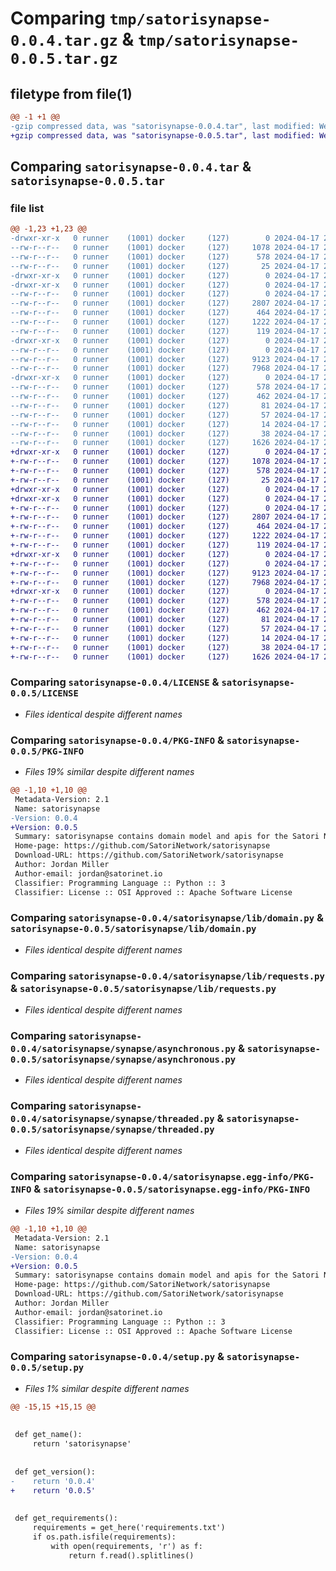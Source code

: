 # Comparing `tmp/satorisynapse-0.0.4.tar.gz` & `tmp/satorisynapse-0.0.5.tar.gz`

## filetype from file(1)

```diff
@@ -1 +1 @@
-gzip compressed data, was "satorisynapse-0.0.4.tar", last modified: Wed Apr 17 21:10:01 2024, max compression
+gzip compressed data, was "satorisynapse-0.0.5.tar", last modified: Wed Apr 17 21:27:30 2024, max compression
```

## Comparing `satorisynapse-0.0.4.tar` & `satorisynapse-0.0.5.tar`

### file list

```diff
@@ -1,23 +1,23 @@
-drwxr-xr-x   0 runner    (1001) docker     (127)        0 2024-04-17 21:10:01.081031 satorisynapse-0.0.4/
--rw-r--r--   0 runner    (1001) docker     (127)     1078 2024-04-17 21:09:55.000000 satorisynapse-0.0.4/LICENSE
--rw-r--r--   0 runner    (1001) docker     (127)      578 2024-04-17 21:10:01.081031 satorisynapse-0.0.4/PKG-INFO
--rw-r--r--   0 runner    (1001) docker     (127)       25 2024-04-17 21:09:55.000000 satorisynapse-0.0.4/README.md
-drwxr-xr-x   0 runner    (1001) docker     (127)        0 2024-04-17 21:10:01.077031 satorisynapse-0.0.4/satorisynapse/
-drwxr-xr-x   0 runner    (1001) docker     (127)        0 2024-04-17 21:10:01.077031 satorisynapse-0.0.4/satorisynapse/lib/
--rw-r--r--   0 runner    (1001) docker     (127)        0 2024-04-17 21:09:55.000000 satorisynapse-0.0.4/satorisynapse/lib/__init__.py
--rw-r--r--   0 runner    (1001) docker     (127)     2807 2024-04-17 21:09:55.000000 satorisynapse-0.0.4/satorisynapse/lib/domain.py
--rw-r--r--   0 runner    (1001) docker     (127)      464 2024-04-17 21:09:55.000000 satorisynapse-0.0.4/satorisynapse/lib/error.py
--rw-r--r--   0 runner    (1001) docker     (127)     1222 2024-04-17 21:09:55.000000 satorisynapse-0.0.4/satorisynapse/lib/requests.py
--rw-r--r--   0 runner    (1001) docker     (127)      119 2024-04-17 21:09:55.000000 satorisynapse-0.0.4/satorisynapse/lib/utils.py
-drwxr-xr-x   0 runner    (1001) docker     (127)        0 2024-04-17 21:10:01.077031 satorisynapse-0.0.4/satorisynapse/synapse/
--rw-r--r--   0 runner    (1001) docker     (127)        0 2024-04-17 21:09:55.000000 satorisynapse-0.0.4/satorisynapse/synapse/__init__.py
--rw-r--r--   0 runner    (1001) docker     (127)     9123 2024-04-17 21:09:55.000000 satorisynapse-0.0.4/satorisynapse/synapse/asynchronous.py
--rw-r--r--   0 runner    (1001) docker     (127)     7968 2024-04-17 21:09:55.000000 satorisynapse-0.0.4/satorisynapse/synapse/threaded.py
-drwxr-xr-x   0 runner    (1001) docker     (127)        0 2024-04-17 21:10:01.081031 satorisynapse-0.0.4/satorisynapse.egg-info/
--rw-r--r--   0 runner    (1001) docker     (127)      578 2024-04-17 21:10:01.000000 satorisynapse-0.0.4/satorisynapse.egg-info/PKG-INFO
--rw-r--r--   0 runner    (1001) docker     (127)      462 2024-04-17 21:10:01.000000 satorisynapse-0.0.4/satorisynapse.egg-info/SOURCES.txt
--rw-r--r--   0 runner    (1001) docker     (127)       81 2024-04-17 21:10:01.000000 satorisynapse-0.0.4/satorisynapse.egg-info/dependency_links.txt
--rw-r--r--   0 runner    (1001) docker     (127)       57 2024-04-17 21:10:01.000000 satorisynapse-0.0.4/satorisynapse.egg-info/entry_points.txt
--rw-r--r--   0 runner    (1001) docker     (127)       14 2024-04-17 21:10:01.000000 satorisynapse-0.0.4/satorisynapse.egg-info/top_level.txt
--rw-r--r--   0 runner    (1001) docker     (127)       38 2024-04-17 21:10:01.081031 satorisynapse-0.0.4/setup.cfg
--rw-r--r--   0 runner    (1001) docker     (127)     1626 2024-04-17 21:09:55.000000 satorisynapse-0.0.4/setup.py
+drwxr-xr-x   0 runner    (1001) docker     (127)        0 2024-04-17 21:27:30.352275 satorisynapse-0.0.5/
+-rw-r--r--   0 runner    (1001) docker     (127)     1078 2024-04-17 21:27:25.000000 satorisynapse-0.0.5/LICENSE
+-rw-r--r--   0 runner    (1001) docker     (127)      578 2024-04-17 21:27:30.352275 satorisynapse-0.0.5/PKG-INFO
+-rw-r--r--   0 runner    (1001) docker     (127)       25 2024-04-17 21:27:25.000000 satorisynapse-0.0.5/README.md
+drwxr-xr-x   0 runner    (1001) docker     (127)        0 2024-04-17 21:27:30.348275 satorisynapse-0.0.5/satorisynapse/
+drwxr-xr-x   0 runner    (1001) docker     (127)        0 2024-04-17 21:27:30.352275 satorisynapse-0.0.5/satorisynapse/lib/
+-rw-r--r--   0 runner    (1001) docker     (127)        0 2024-04-17 21:27:25.000000 satorisynapse-0.0.5/satorisynapse/lib/__init__.py
+-rw-r--r--   0 runner    (1001) docker     (127)     2807 2024-04-17 21:27:25.000000 satorisynapse-0.0.5/satorisynapse/lib/domain.py
+-rw-r--r--   0 runner    (1001) docker     (127)      464 2024-04-17 21:27:25.000000 satorisynapse-0.0.5/satorisynapse/lib/error.py
+-rw-r--r--   0 runner    (1001) docker     (127)     1222 2024-04-17 21:27:25.000000 satorisynapse-0.0.5/satorisynapse/lib/requests.py
+-rw-r--r--   0 runner    (1001) docker     (127)      119 2024-04-17 21:27:25.000000 satorisynapse-0.0.5/satorisynapse/lib/utils.py
+drwxr-xr-x   0 runner    (1001) docker     (127)        0 2024-04-17 21:27:30.352275 satorisynapse-0.0.5/satorisynapse/synapse/
+-rw-r--r--   0 runner    (1001) docker     (127)        0 2024-04-17 21:27:25.000000 satorisynapse-0.0.5/satorisynapse/synapse/__init__.py
+-rw-r--r--   0 runner    (1001) docker     (127)     9123 2024-04-17 21:27:25.000000 satorisynapse-0.0.5/satorisynapse/synapse/asynchronous.py
+-rw-r--r--   0 runner    (1001) docker     (127)     7968 2024-04-17 21:27:25.000000 satorisynapse-0.0.5/satorisynapse/synapse/threaded.py
+drwxr-xr-x   0 runner    (1001) docker     (127)        0 2024-04-17 21:27:30.352275 satorisynapse-0.0.5/satorisynapse.egg-info/
+-rw-r--r--   0 runner    (1001) docker     (127)      578 2024-04-17 21:27:30.000000 satorisynapse-0.0.5/satorisynapse.egg-info/PKG-INFO
+-rw-r--r--   0 runner    (1001) docker     (127)      462 2024-04-17 21:27:30.000000 satorisynapse-0.0.5/satorisynapse.egg-info/SOURCES.txt
+-rw-r--r--   0 runner    (1001) docker     (127)       81 2024-04-17 21:27:30.000000 satorisynapse-0.0.5/satorisynapse.egg-info/dependency_links.txt
+-rw-r--r--   0 runner    (1001) docker     (127)       57 2024-04-17 21:27:30.000000 satorisynapse-0.0.5/satorisynapse.egg-info/entry_points.txt
+-rw-r--r--   0 runner    (1001) docker     (127)       14 2024-04-17 21:27:30.000000 satorisynapse-0.0.5/satorisynapse.egg-info/top_level.txt
+-rw-r--r--   0 runner    (1001) docker     (127)       38 2024-04-17 21:27:30.352275 satorisynapse-0.0.5/setup.cfg
+-rw-r--r--   0 runner    (1001) docker     (127)     1626 2024-04-17 21:27:25.000000 satorisynapse-0.0.5/setup.py
```

### Comparing `satorisynapse-0.0.4/LICENSE` & `satorisynapse-0.0.5/LICENSE`

 * *Files identical despite different names*

### Comparing `satorisynapse-0.0.4/PKG-INFO` & `satorisynapse-0.0.5/PKG-INFO`

 * *Files 19% similar despite different names*

```diff
@@ -1,10 +1,10 @@
 Metadata-Version: 2.1
 Name: satorisynapse
-Version: 0.0.4
+Version: 0.0.5
 Summary: satorisynapse contains domain model and apis for the Satori Network
 Home-page: https://github.com/SatoriNetwork/satorisynapse
 Download-URL: https://github.com/SatoriNetwork/satorisynapse
 Author: Jordan Miller
 Author-email: jordan@satorinet.io
 Classifier: Programming Language :: Python :: 3
 Classifier: License :: OSI Approved :: Apache Software License
```

### Comparing `satorisynapse-0.0.4/satorisynapse/lib/domain.py` & `satorisynapse-0.0.5/satorisynapse/lib/domain.py`

 * *Files identical despite different names*

### Comparing `satorisynapse-0.0.4/satorisynapse/lib/requests.py` & `satorisynapse-0.0.5/satorisynapse/lib/requests.py`

 * *Files identical despite different names*

### Comparing `satorisynapse-0.0.4/satorisynapse/synapse/asynchronous.py` & `satorisynapse-0.0.5/satorisynapse/synapse/asynchronous.py`

 * *Files identical despite different names*

### Comparing `satorisynapse-0.0.4/satorisynapse/synapse/threaded.py` & `satorisynapse-0.0.5/satorisynapse/synapse/threaded.py`

 * *Files identical despite different names*

### Comparing `satorisynapse-0.0.4/satorisynapse.egg-info/PKG-INFO` & `satorisynapse-0.0.5/satorisynapse.egg-info/PKG-INFO`

 * *Files 19% similar despite different names*

```diff
@@ -1,10 +1,10 @@
 Metadata-Version: 2.1
 Name: satorisynapse
-Version: 0.0.4
+Version: 0.0.5
 Summary: satorisynapse contains domain model and apis for the Satori Network
 Home-page: https://github.com/SatoriNetwork/satorisynapse
 Download-URL: https://github.com/SatoriNetwork/satorisynapse
 Author: Jordan Miller
 Author-email: jordan@satorinet.io
 Classifier: Programming Language :: Python :: 3
 Classifier: License :: OSI Approved :: Apache Software License
```

### Comparing `satorisynapse-0.0.4/setup.py` & `satorisynapse-0.0.5/setup.py`

 * *Files 1% similar despite different names*

```diff
@@ -15,15 +15,15 @@
 
 
 def get_name():
     return 'satorisynapse'
 
 
 def get_version():
-    return '0.0.4'
+    return '0.0.5'
 
 
 def get_requirements():
     requirements = get_here('requirements.txt')
     if os.path.isfile(requirements):
         with open(requirements, 'r') as f:
             return f.read().splitlines()
```

